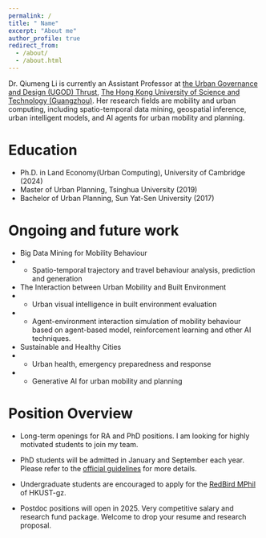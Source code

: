 ```yaml
---
permalink: /
title: " Name"
excerpt: "About me"
author_profile: true
redirect_from: 
  - /about/
  - /about.html
---
```


Dr. Qiumeng Li is currently an Assistant Professor at [the Urban Governance and Design (UGOD) Thrust](https://soch.hkust-gz.edu.cn/academics/ugod/), [The Hong Kong University of Science and Technology (Guangzhou)](https://www.hkust-gz.edu.cn/). Her research fields are mobility and urban computing, including spatio-temporal data mining, geospatial inference, urban intelligent models, and AI agents for urban mobility and planning.  

Education
======
* Ph.D. in Land Economy(Urban Computing), University of Cambridge (2024)
* Master of Urban Planning, Tsinghua University (2019)
* Bachelor of Urban Planning, Sun Yat-Sen University (2017)


Ongoing and future work 
======
* Big Data Mining for Mobility Behaviour
* * Spatio-temporal trajectory and travel behaviour analysis, prediction and generation
* The Interaction between Urban Mobility and Built Environment
* * Urban visual intelligence in built environment evaluation 
* * Agent-environment interaction simulation of mobility behaviour based on agent-based model, reinforcement learning and other AI techniques.
* Sustainable and Healthy Cities 
* * Urban health, emergency preparedness and response
* * Generative AI for urban mobility and planning

Position Overview
======

* Long-term openings for RA and PhD positions. I am looking for highly motivated students to join my team. 

* PhD students will be admitted in January and September each year. Please refer to the [official guidelines](https://fytgs.hkust-gz.edu.cn/admissions) for more details.
* Undergraduate students are encouraged to apply for the [RedBird MPhil](https://www.hkust-gz.edu.cn/academics/teaching-and-learning-innovation/red-bird-mphil-program/) of HKUST-gz.
* Postdoc positions will open in 2025. Very competitive salary and research fund package. Welcome to drop your resume and research proposal.
